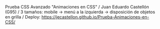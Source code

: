Prueba CSS Avanzado "Animaciones en CSS" / Juan Eduardo Castellón (G95)
/ 3 tamaños: mobile -> menú a la izquierda -> disposición de objetos en grilla
/ Deploy: https://jecastellon.github.io/Prueba-Animaciones-en-CSS/
